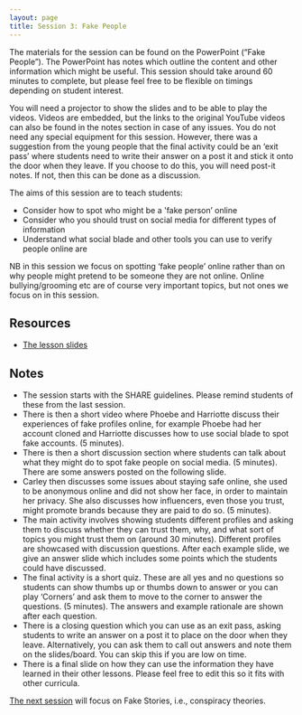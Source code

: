 ```yaml
--- 
layout: page
title: Session 3: Fake People
---
```


The materials for the session can be found on the PowerPoint (“Fake People”).  The PowerPoint has notes which outline the content and other information which might be useful.  This session should take around 60 minutes to complete, but please feel free to be flexible on timings depending on student interest.  

You will need a projector to show the slides and to be able to play the videos.  Videos are embedded, but the links to the original YouTube videos can also be found in the notes section in case of any issues.  You do not need any special equipment for this session. However, there was a suggestion from the young people that the final activity could be an ‘exit pass’ where students need to write their answer on a post it and stick it onto the door when they leave.  If you choose to do this, you will need post-it notes. If not, then this can be done as a discussion.  

The aims of this session are to teach students:
*	Consider how to spot who might be a 'fake person’ online
*	Consider who you should trust on social media for different types of information
*	Understand what social blade and other tools you can use to verify people online are

NB in this session we focus on spotting ‘fake people’ online rather than on why people might pretend to be someone they are not online. Online bullying/grooming etc are of course very important topics, but not ones we focus on in this session. 

## Resources
* [The lesson slides]({{site.baseurl}}/assets/lessons/3.Fake_People.pptx)

## Notes

*	The session starts with the SHARE guidelines.  Please remind students of these from the last session.  
*	There is then a short video where Phoebe and Harriotte discuss their experiences of fake profiles online, for example Phoebe had her account cloned and Harriotte discusses how to use social blade to spot fake accounts. (5 minutes).
*	There is then a short discussion section where students can talk about what they might do to spot fake people on social media. (5 minutes).  There are some answers posted on the following slide.
*	Carley then discusses some issues about staying safe online, she used to be anonymous online and did not show her face, in order to maintain her privacy. She also discusses how influencers, even those you trust, might promote brands because they are paid to do so. (5 minutes).
*	The main activity involves showing students different profiles and asking them to discuss whether they can trust them, why, and what sort of topics you might trust them on (around 30 minutes).  Different profiles are showcased with discussion questions.  After each example slide, we give an answer slide which includes some points which the students could have discussed.
*	The final activity is a short quiz.  These are all yes and no questions so students can show thumbs up or thumbs down to answer or you can play ‘Corners’ and ask them to move to the corner to answer the questions.  (5 minutes).  The answers and example rationale are shown after each question.  
*	There is a closing question which you can use as an exit pass, asking students to write an answer on a post it to place on the door when they leave. Alternatively, you can ask them to call out answers and note them on the slides/board.  You can skip this if you are low on time.
*	There is a final slide on how they can use the information they have learned in their other lessons.  Please feel free to edit this so it fits with other curricula.  

[The next session](session4) will focus on Fake Stories, i.e., conspiracy theories.  

